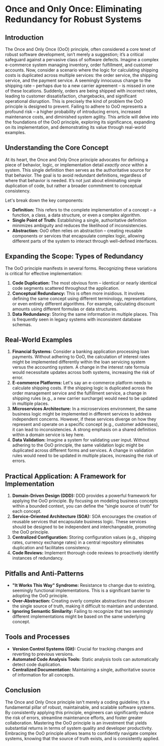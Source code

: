 # Once and Only Once: Eliminating Redundancy for Robust Systems

## Introduction

The Once and Only Once (OoO) principle, often considered a core tenet of robust software development, isn’t merely a suggestion; it’s a critical safeguard against a pervasive class of software defects. Imagine a complex e-commerce system managing inventory, order fulfillment, and customer accounts. Now, consider a scenario where the logic for calculating shipping costs is duplicated across multiple services: the order service, the shipping service, and the payment service. A seemingly innocuous change to the shipping rate – perhaps due to a new carrier agreement – is missed in one of these locations. Suddenly, orders are being shipped with incorrect rates, leading to customer dissatisfaction, chargebacks, and significant operational disruption. This is precisely the kind of problem the OoO principle is designed to prevent. Failing to adhere to OoO represents a profound risk – a higher probability of introducing errors, increased maintenance costs, and diminished system agility. This article will delve into the foundations of the OoO principle, exploring its significance, expanding on its implementation, and demonstrating its value through real-world examples.

## Understanding the Core Concept

At its heart, the Once and Only Once principle advocates for defining a piece of behavior, logic, or implementation detail _exactly once_ within a system. This single definition then serves as the authoritative source for that behavior. The goal is to avoid redundant definitions, regardless of where that behavior is needed. It’s not just about eliminating simple duplication of code, but rather a broader commitment to conceptual consistency.

Let's break down the key components:

- **Definition:** This refers to the complete implementation of a concept – a function, a class, a data structure, or even a complex algorithm.
- **Single Point of Truth:** Establishing a single, authoritative definition minimizes ambiguity and reduces the likelihood of inconsistencies.
- **Abstraction:** OoO often relies on abstraction – creating reusable components or services that encapsulate complex logic, allowing different parts of the system to interact through well-defined interfaces.

## Expanding the Scope: Types of Redundancy

The OoO principle manifests in several forms. Recognizing these variations is critical for effective implementation:

1.  **Code Duplication:** The most obvious form – identical or nearly identical code segments scattered throughout the application.
2.  **Conceptual Redundancy:** This is often more insidious. It involves defining the same concept using different terminology, representations, or even entirely different algorithms. For example, calculating discount amounts using different formulas or data structures.
3.  **Data Redundancy:** Storing the same information in multiple places. This is frequently seen in legacy systems with inconsistent database schemas.

## Real-World Examples

1.  **Financial Systems:** Consider a banking application processing loan payments. Without adhering to OoO, the calculation of interest rates might be implemented differently within the loan servicing system versus the accounting system. A change in the interest rate formula would necessitate updates across both systems, increasing the risk of error.
2.  **E-commerce Platforms:** Let's say an e-commerce platform needs to calculate shipping costs. If the shipping logic is duplicated across the order management service and the fulfillment service, a change in shipping rules (e.g., a new carrier surcharge) would need to be updated in multiple places.
3.  **Microservices Architecture:** In a microservices environment, the same business logic might be implemented in different services to address independent concerns. However, if these services diverge on how they represent and operate on a specific concept (e.g., customer addresses), it can lead to inconsistencies. A strong emphasis on a shared definition within a domain service is key here.
4.  **Data Validation:** Imagine a system for validating user input. Without adhering to the OoO principle, the same validation logic might be duplicated across different forms and services. A change in validation rules would need to be updated in multiple places, increasing the risk of errors.

## Practical Application: A Framework for Implementation

1.  **Domain-Driven Design (DDD):** DDD provides a powerful framework for applying the OoO principle. By focusing on modeling business concepts within a bounded context, you can define the “single source of truth” for each concept.
2.  **Service-Oriented Architecture (SOA):** SOA encourages the creation of reusable services that encapsulate business logic. These services should be designed to be independent and interchangeable, promoting the OoO principle.
3.  **Centralized Configuration:** Storing configuration values (e.g., shipping rates, currency exchange rates) in a central repository eliminates duplication and facilitates consistency.
4.  **Code Reviews:** Implement thorough code reviews to proactively identify instances of redundancy.

## Pitfalls and Anti-Patterns

- **"It Works This Way" Syndrome:** Resistance to change due to existing, seemingly functional implementations. This is a significant barrier to adopting the OoO principle.
- **Over-Abstraction:** Creating overly complex abstractions that obscure the single source of truth, making it difficult to maintain and understand.
- **Ignoring Semantic Similarity:** Failing to recognize that two seemingly different implementations might be based on the same underlying concept.

## Tools and Processes

- **Version Control Systems (Git):** Crucial for tracking changes and reverting to previous versions.
- **Automated Code Analysis Tools:** Static analysis tools can automatically detect code duplication.
- **Centralized Documentation:** Maintaining a single, authoritative source of information for all concepts.

## Conclusion

The Once and Only Once principle isn't merely a coding guideline; it’s a fundamental pillar of robust, maintainable, and scalable software systems. By consistently applying this principle, engineers can significantly reduce the risk of errors, streamline maintenance efforts, and foster greater collaboration. Mastering the OoO principle is an investment that yields substantial returns in terms of system quality and developer productivity. Embracing the OoO principle allows teams to confidently navigate complex systems, knowing that the source of truth exists, and is consistently applied.

```

```
